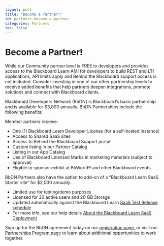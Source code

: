 ```yaml
---
layout: post
title: "Become a Partner!"
id: partners-become-a-partner
categories: Partners
toc: false
---
```


# Become a Partner!

While our Community partner level is FREE to developers and provides access to the Blackboard Learn AMI for developers to build REST and LTI applications, API limits apply and Behind the Blackboard support access is not included. Consider investing in one of our other partnership levels to receive added benefits that help partners deepen integrations, promote solutions and connect with Blackboard clients.

Blackboard Developers Network (BbDN) is Blackboard’s basic partnership and is available for $3,000 annually. BbDN Partnerships include the following benefits:

Member partners receive:

* One (1) Blackboard Learn Developer License (for a self-hosted instance)
* Access to Shared SaaS sites
* Access to Behind the Blackboard Support portal
* Custom listing in our Partner Catalog
* Listing in our App Catalog
* Use of Blackboard Licensed Marks in marketing materials (subject to approval)
* Eligible to sponsor exhibit at BbWorld® and other Blackboard events.
 

BbDN Partners also have the option to add-on of a “Blackboard Learn SaaS Starter site” for $2,000 annually.

* Limited use for testing/demo purposes
* Licensed for 20 active users and 20 GB Storage
* Updated automatically against the Blackboard Learn [SaaS Test Release schedule](https://help.blackboard.com/Learn/Administrator/SaaS/Release_Notes/Learn_SaaS_Release_Schedule#cd_schedule)
* For more info, see our help details [About the Blackboard Learn SaaS Deployment](https://help.blackboard.com/Learn/Administrator/SaaS/About_Learn_SaaS_Deployment)

Sign up for the BbDN agreement today on our [registration page](http://secureapp.blackboard.com/pgforms/Pages/registration/Order-Form.aspx?template=new_comm), or visit our [Partnerships Program page](https://www.blackboard.com/partnerships/become-a-partner) to learn about additional opportunities to work together.